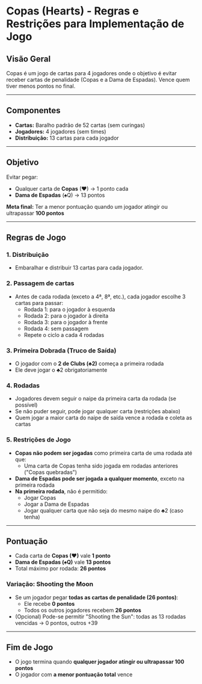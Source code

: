 # Copas (Hearts) - Regras e Restrições para Implementação de Jogo

## Visão Geral
Copas é um jogo de cartas para 4 jogadores onde o objetivo é evitar receber cartas de penalidade (Copas e a Dama de Espadas). Vence quem tiver menos pontos no final.

---

## Componentes
- **Cartas:** Baralho padrão de 52 cartas (sem curingas)
- **Jogadores:** 4 jogadores (sem times)
- **Distribuição:** 13 cartas para cada jogador

---

## Objetivo
Evitar pegar:
- Qualquer carta de **Copas** (♥) → 1 ponto cada
- **Dama de Espadas** (♠Q) → 13 pontos

**Meta final:** Ter a menor pontuação quando um jogador atingir ou ultrapassar **100 pontos**

---

## Regras de Jogo

### 1. Distribuição
- Embaralhar e distribuir 13 cartas para cada jogador.

### 2. Passagem de cartas
- Antes de cada rodada (exceto a 4ª, 8ª, etc.), cada jogador escolhe 3 cartas para passar:
  - Rodada 1: para o jogador à esquerda
  - Rodada 2: para o jogador à direita
  - Rodada 3: para o jogador à frente
  - Rodada 4: sem passagem
  - Repete o ciclo a cada 4 rodadas

### 3. Primeira Dobrada (Truco de Saída)
- O jogador com o **2 de Clubs (♣2)** começa a primeira rodada
- Ele deve jogar o ♣2 obrigatoriamente

### 4. Rodadas
- Jogadores devem seguir o naipe da primeira carta da rodada (se possível)
- Se não puder seguir, pode jogar qualquer carta (restrições abaixo)
- Quem jogar a maior carta do naipe de saída vence a rodada e coleta as cartas

### 5. Restrições de Jogo
- **Copas não podem ser jogadas** como primeira carta de uma rodada até que:
  - Uma carta de Copas tenha sido jogada em rodadas anteriores ("Copas quebradas")
- **Dama de Espadas pode ser jogada a qualquer momento**, exceto na primeira rodada
- **Na primeira rodada**, não é permitido:
  - Jogar Copas
  - Jogar a Dama de Espadas
  - Jogar qualquer carta que não seja do mesmo naipe do ♣2 (caso tenha)

---

## Pontuação
- Cada carta de **Copas (♥)** vale **1 ponto**
- **Dama de Espadas (♠Q)** vale **13 pontos**
- Total máximo por rodada: **26 pontos**

### Variação: Shooting the Moon
- Se um jogador pegar **todas as cartas de penalidade (26 pontos)**:
  - Ele recebe **0 pontos**
  - Todos os outros jogadores recebem **26 pontos**
- (Opcional) Pode-se permitir "Shooting the Sun": todas as 13 rodadas vencidas → 0 pontos, outros +39

---

## Fim de Jogo
- O jogo termina quando **qualquer jogador atingir ou ultrapassar 100 pontos**
- O jogador com **a menor pontuação total** vence